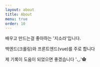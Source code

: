 ```yaml
---
layout: about
title: About
menu: true
order: 10
---
```



배우고 만드는걸 좋아하는 '지소라'입니다.

백엔드(크롤링)와 프론트엔드(vue)를 주로 합니다

제 기록이 도움이 되었으면 좋겠습니다 '◡'✿




